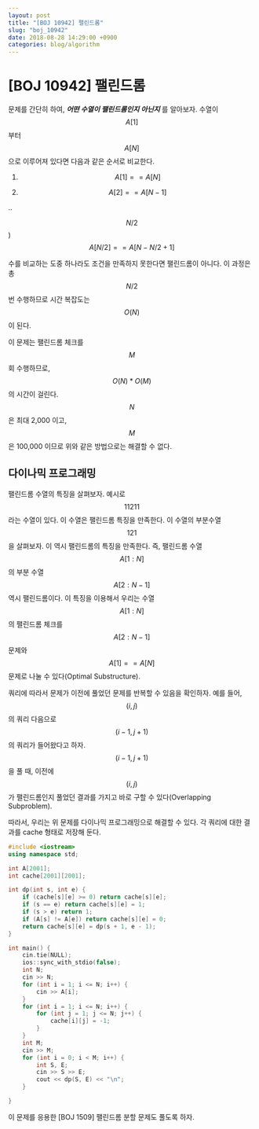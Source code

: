 ```yaml
---
layout: post
title: "[BOJ 10942] 팰린드롬"
slug: "boj_10942"
date: 2018-08-28 14:29:00 +0900
categories: blog/algorithm
---
```


# [BOJ 10942] 팰린드롬

문제를 간단히 하여, ***어떤 수열이 팰린드롬인지 아닌지*** 를 알아보자. 수열이 $$A[1]$$ 부터 $$A[N]$$ 으로 이루어져 있다면 다음과 같은 순서로 비교한다.

1) $$A[1] == A[N]$$ 

2) $$A[2] == A[N-1]$$

..

$$N/2$$) $$A[N/2] == A[N - N/2 +1]$$

수를 비교하는 도중 하나라도 조건을 만족하지 못한다면 팰린드롬이 아니다. 이 과정은 총 $$N/2$$ 번 수행하므로 시간 복잡도는 $$O(N)$$ 이 된다.

이 문제는 팰린드롬 체크를 $$M$$ 회 수행하므로,  $$O(N) *O(M) $$ 의 시간이 걸린다. $$N$$ 은 최대 2,000 이고, $$M $$ 은 100,000 이므로 위와 같은 방법으로는 해결할 수 없다.



## 다이나믹 프로그래밍

팰린드롬 수열의 특징을 살펴보자. 예시로 $$11211$$ 라는 수열이 있다. 이 수열은 팰린드롬 특징을 만족한다. 이 수열의 부분수열 $$121$$ 을 살펴보자. 이 역시 팰린드롬의 특징을 만족한다. 즉, 팰린드롬 수열 $$A[1:N]$$ 의 부분 수열 $$A[2:N-1]$$ 역시 팰린드롬이다. 이 특징을 이용해서 우리는 수열 $$A[1:N]$$  의 팰린드롬 체크를 $$A[2:N-1]$$ 문제와 $$A[1] == A[N] $$ 문제로 나눌 수 있다(Optimal Substructure).

쿼리에 따라서 문제가 이전에 풀었던 문제를 반복할 수 있음을 확인하자. 예를 들어, $$(i, j)$$ 의 쿼리 다음으로 $$(i-1, j+1)$$ 의 쿼리가 들어왔다고 하자. $$(i-1,j+1)$$ 을 풀 때, 이전에 $$(i,j)$$ 가  팰린드롬인지 풀었던 결과를 가지고 바로 구할 수 있다(Overlapping Subproblem).

따라서, 우리는 위 문제를 다이나믹 프로그래밍으로 해결할 수 있다. 각 쿼리에 대한 결과를 cache 형태로 저장해 둔다.

```c++
#include <iostream>
using namespace std;

int A[2001];
int cache[2001][2001];

int dp(int s, int e) {
	if (cache[s][e] >= 0) return cache[s][e];
	if (s == e) return cache[s][e] = 1;
	if (s > e) return 1;
	if (A[s] != A[e]) return cache[s][e] = 0;
	return cache[s][e] = dp(s + 1, e - 1);
}

int main() {
	cin.tie(NULL);
	ios::sync_with_stdio(false);
	int N;
	cin >> N;
	for (int i = 1; i <= N; i++) {
		cin >> A[i];
	}
	for (int i = 1; i <= N; i++) {
		for (int j = 1; j <= N; j++) {
			cache[i][j] = -1;
		}
	}
	int M;
	cin >> M;
	for (int i = 0; i < M; i++) {
		int S, E;
		cin >> S >> E;
		cout << dp(S, E) << "\n";
	}

}
```



이 문제를 응용한 [BOJ 1509] 팰린드롬 분할 문제도 풀도록 하자.